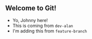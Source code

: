 ## Welcome to Git!

 - Yo, Johnny here!
- This is coming from `dev-alan`
 - I'm adding this from `feature-branch`